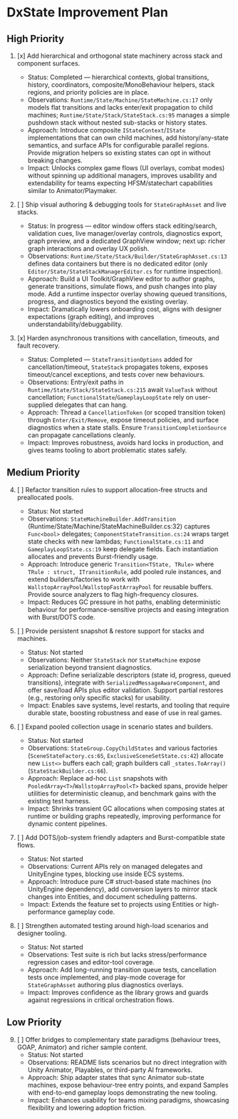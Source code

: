 # DxState Improvement Plan

## High Priority
1. [x] Add hierarchical and orthogonal state machinery across stack and component surfaces.
   - Status: Completed — hierarchical contexts, global transitions, history, coordinators, composite/MonoBehaviour helpers, stack regions, and priority policies are in place.
   - Observations: `Runtime/State/Machine/StateMachine.cs:17` only models flat transitions and lacks enter/exit propagation to child machines; `Runtime/State/Stack/StateStack.cs:95` manages a simple pushdown stack without nested sub-stacks or history states.
   - Approach: Introduce composite `IStateContext`/`IState` implementations that can own child machines, add history/any-state semantics, and surface APIs for configurable parallel regions. Provide migration helpers so existing states can opt in without breaking changes.
   - Impact: Unlocks complex game flows (UI overlays, combat modes) without spinning up additional managers, improves usability and extendability for teams expecting HFSM/statechart capabilities similar to Animator/Playmaker.

2. [ ] Ship visual authoring & debugging tools for `StateGraphAsset` and live stacks.
   - Status: In progress — editor window offers stack editing/search, validation cues, live manager/overlay controls, diagnostics export, graph preview, and a dedicated GraphView window; next up: richer graph interactions and overlay UX polish.
   - Observations: `Runtime/State/Stack/Builder/StateGraphAsset.cs:13` defines data containers but there is no dedicated editor (only `Editor/State/StateStackManagerEditor.cs` for runtime inspection).
   - Approach: Build a UI Toolkit/GraphView editor to author graphs, generate transitions, simulate flows, and push changes into play mode. Add a runtime inspector overlay showing queued transitions, progress, and diagnostics beyond the existing overlay.
   - Impact: Dramatically lowers onboarding cost, aligns with designer expectations (graph editing), and improves understandability/debuggability.

3. [x] Harden asynchronous transitions with cancellation, timeouts, and fault recovery.
   - Status: Completed — `StateTransitionOptions` added for cancellation/timeout, `StateStack` propagates tokens, exposes timeout/cancel exceptions, and tests cover new behaviours.
   - Observations: Entry/exit paths in `Runtime/State/Stack/StateStack.cs:215` await `ValueTask` without cancellation; `FunctionalState`/`GameplayLoopState` rely on user-supplied delegates that can hang.
   - Approach: Thread a `CancellationToken` (or scoped transition token) through `Enter/Exit/Remove`, expose timeout policies, and surface diagnostics when a state stalls. Ensure `TransitionCompletionSource` can propagate cancellations cleanly.
   - Impact: Improves robustness, avoids hard locks in production, and gives teams tooling to abort problematic states safely.

## Medium Priority
4. [ ] Refactor transition rules to support allocation-free structs and preallocated pools.
   - Status: Not started
   - Observations: `StateMachineBuilder.AddTransition` (Runtime/State/Machine/StateMachineBuilder.cs:32) captures `Func<bool>` delegates; `ComponentStateTransition.cs:24` wraps target state checks with new lambdas; `FunctionalState.cs:11` and `GameplayLoopState.cs:19` keep delegate fields. Each instantiation allocates and prevents Burst-friendly usage.
   - Approach: Introduce generic `Transition<TState, TRule>` where `TRule : struct, ITransitionRule`, add pooled rule instances, and extend builders/factories to work with `WallstopArrayPool`/`WallstopFastArrayPool` for reusable buffers. Provide source analyzers to flag high-frequency closures.
   - Impact: Reduces GC pressure in hot paths, enabling deterministic behaviour for performance-sensitive projects and easing integration with Burst/DOTS code.

5. [ ] Provide persistent snapshot & restore support for stacks and machines.
   - Status: Not started
   - Observations: Neither `StateStack` nor `StateMachine` expose serialization beyond transient diagnostics.
   - Approach: Define serializable descriptors (state id, progress, queued transitions), integrate with `SerializedMessageAwareComponent`, and offer save/load APIs plus editor validation. Support partial restores (e.g., restoring only specific stacks) for usability.
   - Impact: Enables save systems, level restarts, and tooling that require durable state, boosting robustness and ease of use in real games.

6. [ ] Expand pooled collection usage in scenario states and builders.
   - Status: Not started
   - Observations: `StateGroup.CopyChildStates` and various factories (`SceneStateFactory.cs:65`, `ExclusiveSceneSetState.cs:42`) allocate new `List<>` buffers each call; graph builders call `_states.ToArray()` (`StateStackBuilder.cs:66`).
   - Approach: Replace ad-hoc `List` snapshots with `PooledArray<T>`/`WallstopArrayPool<T>` backed spans, provide helper utilities for deterministic cleanup, and benchmark gains with the existing test harness.
   - Impact: Shrinks transient GC allocations when composing states at runtime or building graphs repeatedly, improving performance for dynamic content pipelines.

7. [ ] Add DOTS/job-system friendly adapters and Burst-compatible state flows.
   - Status: Not started
   - Observations: Current APIs rely on managed delegates and UnityEngine types, blocking use inside ECS systems.
   - Approach: Introduce pure C# struct-based state machines (no UnityEngine dependency), add conversion layers to mirror stack changes into Entities, and document scheduling patterns.
   - Impact: Extends the feature set to projects using Entities or high-performance gameplay code.

8. [ ] Strengthen automated testing around high-load scenarios and designer tooling.
   - Status: Not started
   - Observations: Test suite is rich but lacks stress/performance regression cases and editor-tool coverage.
   - Approach: Add long-running transition queue tests, cancellation tests once implemented, and play-mode coverage for `StateGraphAsset` authoring plus diagnostics overlays.
   - Impact: Improves confidence as the library grows and guards against regressions in critical orchestration flows.

## Low Priority
9. [ ] Offer bridges to complementary state paradigms (behaviour trees, GOAP, Animator) and richer sample content.
   - Status: Not started
   - Observations: README lists scenarios but no direct integration with Unity Animator, Playables, or third-party AI frameworks.
   - Approach: Ship adapter states that sync Animator sub-state machines, expose behaviour-tree entry points, and expand Samples with end-to-end gameplay loops demonstrating the new tooling.
   - Impact: Enhances usability for teams mixing paradigms, showcasing flexibility and lowering adoption friction.
